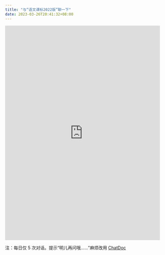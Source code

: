 ```yaml
---
title: "与“语文课标2022版”聊一下"
date: 2023-03-26T20:41:32+08:00
---
```


<iframe
src="https://www.chatbase.co/chatbot-iframe/3------------2022----pdf-3ie5rscr7"
width="100%"
height="700"
frameborder="0"
></iframe>

注：每日仅 5 次对话。提示“明儿再问哦……”麻烦改用 <a href="https://chatdoc.com/chatdoc/#/share/9CKsC4Y1M-JSxlP-7Br7sMJ5Z2TNQ3llDLbjgDu0fJg" target="_blank" rel="noopener nofollow noreferrer">ChatDoc</a>